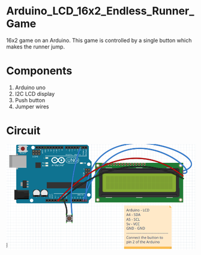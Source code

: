 # Arduino_LCD_16x2_Endless_Runner_Game
16x2 game on an Arduino. This game is controlled by a single button which makes the runner jump.

# Components
1. Arduino uno
2. I2C LCD display
3. Push button
4. Jumper wires

# Circuit
![alt text](circuit.png)
